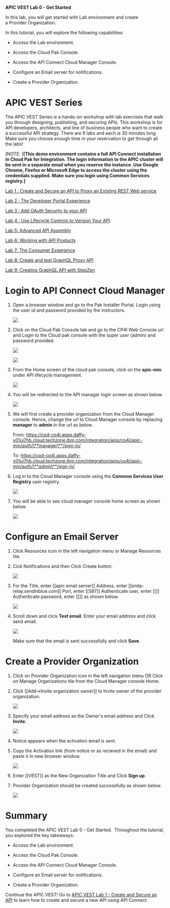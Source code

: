 **APIC VEST Lab 0 - Get Started**

In this lab, you will get started with Lab environment and create  
a Provider Organization.

In this tutorial, you will explore the following capabilities:

-   Access the Lab environment.

-   Access the Cloud Pak Console. 

- 	Access the API Connect Cloud Manager Console.

-   Configure an Email server for notifications.

-   Create a Provider Organization.

 APIC VEST Series
====================================================================================================================================================================

The APIC VEST Series is a hands-on workshop with lab exercises that
walk you through designing, publishing, and securing APIs. This workshop
is for API developers, architects, and line of business people who want
to create a successful API strategy. There are 9 labs and each is 30
minutes long. Make sure you choose enough time in your reservation to
get through all the labs! 

[NOTE: ]**[This demo environment contains a
full API Connect installation in Cloud Pak for Integration. The login
information to the APIC cluster will be sent in a separate email when
you reserve the instance. Use Google Chrome, Firefox or Microsoft Edge
to access the cluster using the credentials supplied. Make sure you
login using Common Services registry.]**

[Lab 1 : Create and Secure an API to Proxy an Existing REST Web
service](https://github.com/ibm-ecosystem-lab/APICv10/tree/main/instructions/Lab1)

[Lab 2 : The Developer Portal
Experience](https://github.com/ibm-ecosystem-lab/APICv10/tree/main/instructions/Lab2)

[Lab 3 : Add OAuth Security to your
API](https://github.com/ibm-ecosystem-lab/APICv10/tree/main/instructions/Lab3)

[Lab 4 : Use Lifecycle Controls to Version Your
API](https://github.com/ibm-ecosystem-lab/APICv10/tree/main/instructions/Lab4)

[Lab 5: Advanced API
Assembly](https://github.com/ibm-ecosystem-lab/APICv10/tree/main/instructions/Lab5)

[Lab 6: Working with API
Products](https://github.com/ibm-ecosystem-lab/APICv10/tree/main/instructions/Lab6)

[Lab 7: The Consumer
Experience](https://github.com/ibm-ecosystem-lab/APICv10/tree/main/instructions/Lab7)

[Lab 8: Create and test GraphQL Proxy
API](https://github.com/ibm-ecosystem-lab/APICv10/tree/main/instructions/Lab8)

[Lab 9: Creating GraphQL API with StepZen](https://github.com/ibm-ecosystem-lab/APICv10/tree/main/instructions/Lab9)

 Login to API Connect Cloud Manager
===========================================================================================

1. Open a browser window and go to the Pak Installer Portal. 
   Login using the user id and password provided by the instructors.
   
    ![](images/pak_installer_home.png)
	
2. Click on the Cloud Pak Console tab and go to the CP4I Web Console url
   and Login to the Cloud pak console with the super user (admin) and password
   provided.

    ![](images/cloud_pak_console.png)
	
	![](images/cloud_pak_login.png)
	
3. 	From the Home screen of the cloud pak console, click on the **apic-min**
	under API lifecycle management.
	
	![](images/api_management.png)
	
4. You will be redirected to the API manager login screen as shown below.

	![](images/api_manager_login.png)
	
5. We will first create a provider organization from the Cloud Manager console.
   Hence, change the url to Cloud Manager console by replacing **manager** to **admin** in the url as below.
   
   From: https://cpd-cp4i.apps.daffy-v01ui7hb.cloud.techzone.ibm.com/integration/apis/cp4i/apic-min/auth/\**manager\**/sign-in/
   
   To: https://cpd-cp4i.apps.daffy-v01ui7hb.cloud.techzone.ibm.com/integration/apis/cp4i/apic-min/auth/\**admin\**/sign-in/
   
6. Log in to the Cloud Manager console using the **Common Services User Registry** user registry.

	![](images/cloud_manager_login.png)
	
7. You will be able to see cloud manager console home screen as shown below.

	![](images/cloud_manager_home.png)
	
 Configure an Email Server
===========================================================================================
	
1. Click Resources icon in the left navigation menu or Manage Resources tile.

2. Cick Notifications and then Click Create button.

	![](images/notifications_email.png)
	
3. For the Title, enter [[apic email server]]
	Address, enter [[smtp-relay.sendinblue.com]]
	Port, enter [[587]]
	Authenticate user, enter [[]]
	Authenticate password, enter [[]]
	as shown below.
	
	![](images/email_configuration.png)	
	
4. Scroll down and click **Test email**.
   Enter your email address and click send email. 	
	
	![](images/test_email.png)	
	
	Make sure that the email is sent successfully and click **Save**.

 Create a Provider Organization
===========================================================================================

1. Click on Provider Organization icon in the left navigation menu OR 
   Click on Manage Organizations tile from the Cloud Manager console Home.
   
2. Click [[Add-\>Invite organization owner]] to Invite owner of the provider organization.
   
   ![](images/provider_org.png)

3. Specify your email address as the Owner's email address and Click **Invite**.

   ![](images/invite_owner.png)
   
4. Notice appears when the activation email is sent. 
   
5. Copy the Activation link (from notice or as recieved in the email) and paste it in new browser window. 

   ![](images/org_activation.png)
   
6. Enter [[VEST]] as the New Organization Title and Click **Sign up**.

7. Provider Organization should be created successfully as shown below.

   ![](images/provider_org_created.png)

 Summary
=============================================================

You completed the APIC VEST Lab 0 - Get Started. 
Throughout the tutorial, you explored the key takeaways:

-   Access the Lab environment.

-   Access the Cloud Pak Console. 

- 	Access the API Connect Cloud Manager Console.

-   Configure an Email server for notifications.

-   Create a Provider Organization.

Continue the APIC VEST! Go to [APIC VEST Lab 1 - Create and Secure an API](https://github.com/ibm-ecosystem-lab/APICv10/tree/main/instructions/Lab1) to
learn how to create and secure a new API using API Connect.
